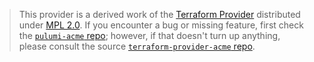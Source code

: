 > This provider is a derived work of the [Terraform Provider](https://github.com/vancluever/terraform-provider-acme)
> distributed under [MPL 2.0](https://www.mozilla.org/en-US/MPL/2.0/). If you encounter a bug or missing feature,
> first check the [`pulumi-acme` repo](https://github.com/Tolyar/pulumi-acme/issues); however, if that doesn't turn up anything,
> please consult the source [`terraform-provider-acme` repo](https://github.com/vancluever/terraform-provider-acme/issues).